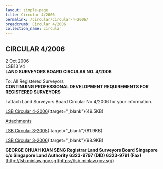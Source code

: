 ```yaml
---
layout: simple-page
title: Circular 4/2006
permalink: /circular/circular-4-2006/
breadcrumb: Circular 4/2006
collection_name: circular
---
```


CIRCULAR 4/2006
---

2 Oct 2006<br>
LSB13 V4<br>
**LAND SURVEYORS BOARD CIRCULAR NO. 4/2006**<br>


To: All Registered Surveyors<br>
**CONTINUING PROFESSIONAL DEVELOPMENT REQUIREMENTS FOR REGISTERED SURVEYORS**

I attach Land Surveyors Board Circular No.4/2006 for your information.

[LSB Circular 4-2006](/files/linkclick3e5c.pdf){:target="_blank"}(49.5KB)

<u>Attachments</u><br>

[LSB Circular 3-2005](/files/linkclick0206.pdf){:target="_blank"}(81.9KB)

[LSB Circular 3-2006](/files/linkclicka4e0.pdf){:target="_blank"}(98.9KB)

**GEORGE CHUAH KIAN SENG Registrar Land Surveyors Board Singapore**<br>
**c/o Singapore Land Authority 6323-9797 (DID) 6323-9791 (Fax)**<br>
[http://lsb.minlaw.gov.sg](https://lsb.minlaw.gov.sg/)
